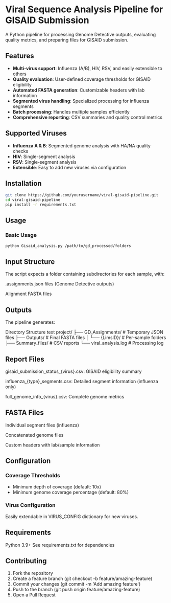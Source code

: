 # Viral Sequence Analysis Pipeline for GISAID Submission

A Python pipeline for processing Genome Detective outputs, evaluating quality metrics, and preparing files for GISAID submission.

## Features

- **Multi-virus support**: Influenza (A/B), HIV, RSV, and easily extensible to others
- **Quality evaluation**: User-defined coverage thresholds for GISAID eligibility
- **Automated FASTA generation**: Customizable headers with lab information
- **Segmented virus handling**: Specialized processing for influenza segments
- **Batch processing**: Handles multiple samples efficiently
- **Comprehensive reporting**: CSV summaries and quality control metrics

## Supported Viruses

- **Influenza A & B**: Segmented genome analysis with HA/NA quality checks
- **HIV**: Single-segment analysis
- **RSV**: Single-segment analysis
- **Extensible**: Easy to add new viruses via configuration

## Installation

```bash
git clone https://github.com/yourusername/viral-gisaid-pipeline.git
cd viral-gisaid-pipeline
pip install -r requirements.txt
```

## Usage

### Basic Usage
```bash
python Gisaid_analysis.py /path/to/gd_processed/folders
```
## Input Structure

The script expects a folder containing subdirectories for each sample, with:

.assignments.json files (Genome Detective outputs)

Alignment FASTA files

## Outputs 

The pipeline generates:

Directory Structure
text
project/
├── GD_Assignments/          # Temporary JSON files
├── Outputs/                 # Final FASTA files
│   └── {LimsID}/           # Per-sample folders
├── Summary_files/           # CSV reports
└── viral_analysis.log      # Processing log

## Report Files
gisaid_submission_status_{virus}.csv: GISAID eligibility summary

influenza_{type}_segments.csv: Detailed segment information (influenza only)

full_genome_info_{virus}.csv: Complete genome metrics

## FASTA Files
Individual segment files (influenza)

Concatenated genome files

Custom headers with lab/sample information

## Configuration

### Coverage Thresholds
- Minimum depth of coverage (default: 10x)
- Minimum genome coverage percentage (default: 80%)

### Virus Configuration
Easily extendable in VIRUS_CONFIG dictionary for new viruses.

## Requirements
Python 3.9+
See requirements.txt for dependencies

## Contributing

1. Fork the repository
2. Create a feature branch (git checkout -b feature/amazing-feature)
3. Commit your changes (git commit -m 'Add amazing feature')
4. Push to the branch (git push origin feature/amazing-feature)
4. Open a Pull Request